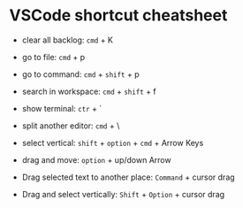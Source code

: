 # VSCode shortcut cheatsheet

- clear all backlog: `cmd` + K
- go to file: `cmd` + p
- go to command: `cmd` + `shift` + p
- search in workspace: `cmd` + `shift` + f
- show terminal: `ctr` + `
- split another editor: `cmd` + \
- select vertical: `shift` + `option` + `cmd` + Arrow Keys
- drag and move: `option` + up/down Arrow

- Drag selected text to another place: `Command` + cursor drag
- Drag and select vertically: `Shift` + `Option` + cursor drag
